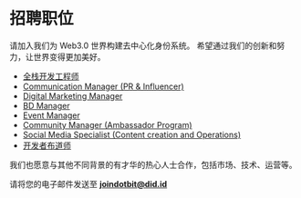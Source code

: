 # 招聘职位

请加入我们为 Web3.0 世界构建去中心化身份系统。 希望通过我们的创新和努力，让世界变得更加美好。

* [全栈开发工程师](/zh/we-are-hiring/full-stack-engineer.md)
* [Communication Manager (PR & Influencer)](/we-are-hiring/communication-manager.md)
* [Digital Marketing Manager](/we-are-hiring/digital-marketing-manager.md)
* [BD Manager](/we-are-hiring/bd-manager.md)
* [Event Manager](/we-are-hiring/event-manager.md)
* [Community Manager (Ambassador Program)](/we-are-hiring/community-manager-ambassador-program.md)
* [Social Media Specialist (Content creation and Operations)](/we-are-hiring/social-media-specialist.md)
* [开发者布道师](/we-are-hiring/chief-evangelist.md)

我们也愿意与其他不同背景的有才华的热心人士合作，包括市场、技术、运营等。

请将您的电子邮件发送至 **joindotbit@did.id**
